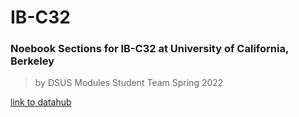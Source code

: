 # IB-C32
### Noebook Sections for IB-C32 at University of California, Berkeley
> by DSUS Modules Student Team Spring 2022 

[link to datahub](https://datahub.berkeley.edu/hub/user-redirect/git-pull?repo=https%3A%2F%2Fgithub.com%2Fds-modules%2FIB-C32&branch=main&urlpath=tree%2FIB-C32%2FFinal%2FGecko_Inspired_Adhesive_Analysis.ipynb)
